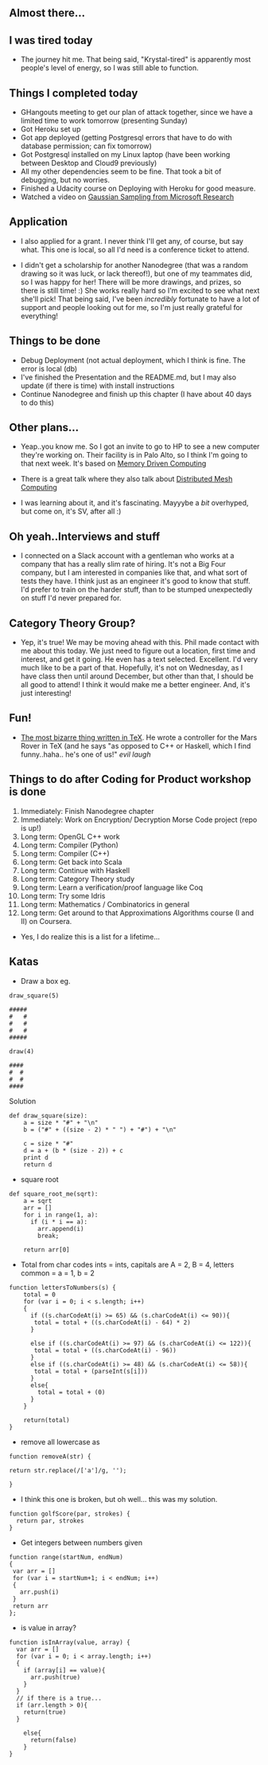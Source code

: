 ## Almost there...

## I was tired today

- The journey hit me. That being said, "Krystal-tired" is apparently most people's level of energy,
so I was still able to function. 

## Things I completed today

- GHangouts meeting to get our plan of attack together, since we have a limited time to work tomorrow (presenting Sunday)
- Got Heroku set up
- Got app deployed (getting Postgresql errors that have to do with database permission; can fix tomorrow)
- Got Postgresql installed on my Linux laptop (have been working between Desktop and Cloud9 previously)
- All my other dependencies seem to be fine. That took a bit of debugging, but no worries.
- Finished a Udacity course on Deploying with Heroku for good measure.
- Watched a video on [Gaussian Sampling from Microsoft Research](https://www.youtube.com/watch?v=aAQHJV573Pw&feature=em-uploademail)

## Application

- I also applied for a grant. I never think I'll get any, of course, 
  but say what. This one is local, so all I'd need is a conference ticket to attend.
  
- I didn't get a scholarship for another Nanodegree (that was a random drawing so it was luck, or lack thereof!),
  but one of my teammates did, so I was happy for her! There will be more drawings,
  and prizes, so there is still time! :) She works really hard so I'm excited to see what next she'll pick!
  That being said, I've been *incredibly* fortunate to have a lot of support and people looking out for me,
  so I'm just really grateful for everything!

## Things to be done

- Debug Deployment (not actual deployment, which I think is fine. The error is local (db)
- I've finished the Presentation and the README.md, but I may also update (if there is time) with install instructions
- Continue Nanodegree and finish up this chapter (I have about 40 days to do this)

## Other plans...

- Yeap..you know me. So I got an invite to go to HP to see a new computer they're working on.
  Their facility is in Palo Alto, so I think I'm going to that next week. 
  It's based on [Memory Driven Computing](https://www.youtube.com/watch?v=eSP9euiV4-M)
  
- There is a great talk where they also talk about [Distributed Mesh Computing](http://searchcio.techtarget.com/blog/TotalCIO/HPs-distributed-mesh-computing-solution-for-the-IoT)
  
- I was learning about it, and it's fascinating. Mayyybe a *bit* overhyped, but come on, it's SV, after all :)

## Oh yeah..Interviews and stuff

- I connected on a Slack account with a gentleman who works at a company that has a really slim rate of hiring.
  It's not a Big Four company, but I am interested in companies like that, and what sort of tests they have.
  I think just as an engineer it's good to know that stuff. I'd prefer to train on the harder stuff, than
  to be stumped unexpectedly on stuff I'd never prepared for.
  
## Category Theory Group?

- Yep, it's true! We may be moving ahead with this. Phil made contact with me about this today.
  We just need to figure out a location, first time and interest, and get it going. He even has a 
  text selected. Excellent. I'd very much like to be a part of that. Hopefully, it's not on 
  Wednesday, as I have class then until around December, but other than that, I should be all good
  to attend! I think it would make me a better engineer. And, it's just interesting!
  
  
## Fun!
- [The most bizarre thing written in TeX](http://sdh33b.blogspot.dk/2008/07/icfp-contest-2008.html).
  He wrote a controller for the Mars Rover in TeX (and he says "as opposed to C++ or Haskell, which I find funny..haha..
  he's one of us!" *evil laugh*

## Things to do after Coding for Product workshop is done

1.  Immediately: Finish Nanodegree chapter
2.  Immediately: Work on Encryption/ Decryption Morse Code project (repo is up!)
3.  Long term: OpenGL C++ work
4.  Long term: Compiler (Python)
5.  Long term: Compiler (C++)
6.  Long term: Get back into Scala
7.  Long term: Continue with Haskell
8.  Long term: Category Theory study
9.  Long term: Learn a verification/proof language like Coq
10. Long term: Try some Idris
11. Long term: Mathematics / Combinatorics in general
12. Long term: Get around to that Approximations Algorithms course (I and II) on Coursera.

- Yes, I do realize this is a list for a lifetime...

## Katas

- Draw a box eg. 

```
draw_square(5)

#####
#   #
#   #
#   #
#####

draw(4)

####
#  #
#  #
####

```

Solution 

```
def draw_square(size):
    a = size * "#" + "\n"
    b = ("#" + ((size - 2) * " ") + "#") + "\n"
    
    c = size * "#"
    d = a + (b * (size - 2)) + c
    print d
    return d
```
- square root

```
def square_root_me(sqrt):
    a = sqrt 
    arr = []
    for i in range(1, a):
      if (i * i == a):
        arr.append(i)
        break;
    
    return arr[0]
```

- Total from char codes
  ints = ints, capitals are A = 2, B = 4,
  letters common = a = 1, b = 2
  
```
function lettersToNumbers(s) {
    total = 0
    for (var i = 0; i < s.length; i++)
    {
      if ((s.charCodeAt(i) >= 65) && (s.charCodeAt(i) <= 90)){
       total = total + ((s.charCodeAt(i) - 64) * 2) 
      }
      
      else if ((s.charCodeAt(i) >= 97) && (s.charCodeAt(i) <= 122)){
       total = total + ((s.charCodeAt(i) - 96)) 
      }
      else if ((s.charCodeAt(i) >= 48) && (s.charCodeAt(i) <= 58)){
       total = total + (parseInt(s[i])) 
      }
      else{
        total = total + (0)
      }
    }
    
    return(total)
}
```
- remove all lowercase as

```
function removeA(str) {

return str.replace(/['a']/g, '');

}
```
- I think this one is broken, but oh well...
  this was my solution.

```
function golfScore(par, strokes) {
  return par, strokes
}
```
- Get integers between numbers given

```
function range(startNum, endNum)   
{  
 var arr = []
 for (var i = startNum+1; i < endNum; i++)
 {
   arr.push(i)
 }
 return arr
};  
```
- is value in array?

```
function isInArray(value, array) {
  var arr = []
  for (var i = 0; i < array.length; i++)
  {
    if (array[i] == value){
      arr.push(true)
    }
  }
  // if there is a true...
  if (arr.length > 0){
    return(true)
  }
  
    else{
      return(false)
    }
}
```
